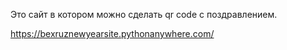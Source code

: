Это сайт в котором можно сделать qr code с поздравлением.

https://bexruznewyearsite.pythonanywhere.com/
